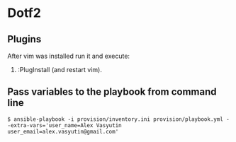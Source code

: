 # Dotf2

## Plugins

After vim was installed run it and execute:

1. :PlugInstall (and restart vim).

## Pass variables to the playbook from command line

``` shell
$ ansible-playbook -i provision/inventory.ini provision/playbook.yml --extra-vars='user_name=Alex Vasyutin user_email=alex.vasyutin@gmail.com'
```
